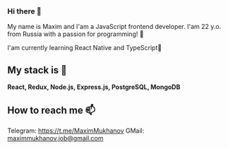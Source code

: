 ### Hi there 👋
My name is Maxim and I'am a JavaScript frontend developer.
I'am 22 y.o. from Russia with a passion for programming! 🤔
 
I'am currently learning React Native and TypeScript🌱

## My stack is 🔭 
**React, Redux, Node.js, Express.js, PostgreSQL, MongoDB**

## How to reach me 📫
Telegram: https://t.me/MaximMukhanov
GMail: maximmukhanov.job@gmail.com




<!--
**MaximMukhanov/MaximMukhanov** is a ✨ _special_ ✨ repository because its `README.md` (this file) appears on your GitHub profile.

Here are some ideas to get you started:

- 🔭 I’m currently working on ...
- 🌱 I’m currently learning ...
- 👯 I’m looking to collaborate on ...
- 🤔 I’m looking for help with ...
- 💬 Ask me about ...
- 📫 How to reach me: ...
- 😄 Pronouns: ...
- ⚡ Fun fact: ...
-->

